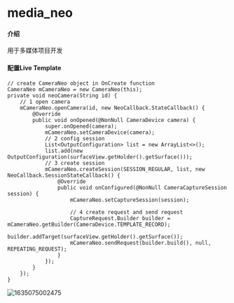 # media_neo

#### 介绍
用于多媒体项目开发

#### 配置Live Template

    // create CameraNeo object in OnCreate function
    CameraNeo mCameraNeo = new CameraNeo(this);
    private void neoCamera(String id) {
        // 1 open camera
        mCameraNeo.openCamera(id, new NeoCallback.StateCallback() {
            @Override
            public void onOpened(@NonNull CameraDevice camera) {
                super.onOpened(camera);
                mCameraNeo.setCameraDevice(camera);
                // 2 config session
                List<OutputConfiguration> list = new ArrayList<>();
                list.add(new OutputConfiguration(surfaceView.getHolder().getSurface()));
                // 3 create session
                mCameraNeo.createSession(SESSION_REGULAR, list, new NeoCallback.SessionStateCallback() {
                    @Override
                    public void onConfigured(@NonNull CameraCaptureSession session) {
                        mCameraNeo.setCaptureSession(session);
    
                        // 4 create request and send request
                        CaptureRequest.Builder builder = mCameraNeo.getBuilder(CameraDevice.TEMPLATE_RECORD);
                        builder.addTarget(surfaceView.getHolder().getSurface());
                        mCameraNeo.sendRequest(builder.build(), null, REPEATING_REQUEST);
                    }
                });
            }
        });
    }
![1635075002475](https://gitee.com/hangliebe/resource/raw/master/webpimg/others/1635075002475.webp)